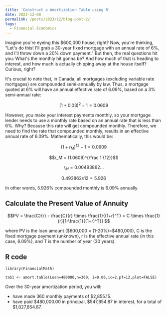 ```yaml
---
title: 'Construct a Amortization Table using R'
date: 2023-12-08
permalink: /posts/2023/12/blog-post-2/
tags:
  - Financial Economics
---
```

Imagine you're eyeing this $600,000 house, right? Now, you're thinking, "Let's do this! I'll grab a 30-year fixed mortgage with an annual rate of 6%, and I'll throw down a 20% down payment." But then, the real questions hit you: What's the monthly hit gonna be? And how much of that is heading to interest, and how much is actually chipping away at the house itself? Curious, right?

It's crucial to note that, in Canada, all mortgages (excluding variable rate mortgages) are compounded semi-annually by law. Thus, a mortgage quoted at 6% will have an annual effective rate of 6.09%, based on a 3% semi-annual rate:

$$( 1 + 0.03)^2 -1 = 0.0609 $$

However, you make your interest payments monthly, so your mortgage lender needs to use a monthly rate based on an annual rate that is less than 6%. Why? Because this rate will get compounded monthly. Therefore, we need to find the rate that compounded monthly, results in an effective annual rate of 6.09%. Mathematically, this would be:

$$(1+ r_M)^{12} -1 = 0.0609$$

$$r_M = (1.0609)^{\frac 1 {12}}$$

$$r_M = 0.00493862...$$

$$0.493862 x 12 = 5.926%$$ 

In other words, 5.926% compounded monthly is 6.09% annually. 

## Calculate the Present Value of Annuity

$$PV = \frac{C}{r} - \frac{C}{r} \times \frac{1}{(1+r)^T} = C \times \frac{1}{r}[1-\frac{1}{(1+r)^T}] $$

where PV is the loan amount ($600,000 $\times$ (1-20%)=$480,000), C is the fixed mortgage payment (unknown), r is the effective annual rate (in this case, 6.09%), and T is the number of year (30 years).

## R code

```{R}
library(FinancialMath)

tab1 <- amort.table(Loan=480000,n=360, i=0.06,ic=2,pf=12,plot=FALSE)  

```

Over the 30-year amortization period, you will: 
- have made 360 monthly payments of $2,855.15.
- have paid $480,000.00 in principal, $547,854.87 in interest, for a total of $1,027,854.87.
